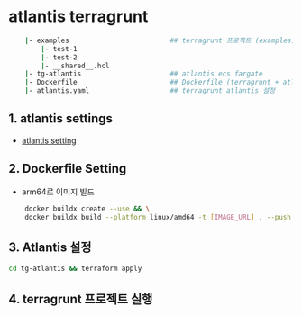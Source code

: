 # atlantis terragrunt

```sh
    |- examples                         ## terragrunt 프로젝트 (examples)
        |- test-1
        |- test-2
        |- __shared__.hcl
    |- tg-atlantis                      ## atlantis ecs fargate
    |- Dockerfile                       ## Dockerfile (terragrunt + atlantis)
    |- atlantis.yaml                    ## terragrunt atlantis 설정
```

## 1. atlantis settings

- <a href="https://github.com/zkfmapf123/atlantis-fargate"> atlantis setting </a>

## 2. Dockerfile Setting

- arm64로 이미지 빌드

```sh
    docker buildx create --use && \
    docker buildx build --platform linux/amd64 -t [IMAGE_URL] . --push
```

## 3. Atlantis 설정

```sh
cd tg-atlantis && terraform apply
```

## 4. terragrunt 프로젝트 실행
